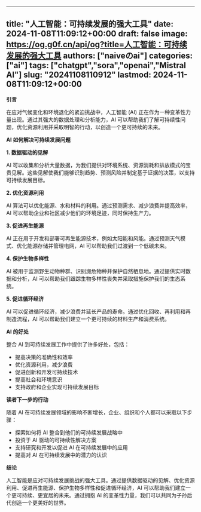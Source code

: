 
---
title: "人工智能：可持续发展的强大工具"
date: 2024-11-08T11:09:12+00:00
draft: false
image: https://og.g0f.cn/api/og?title=人工智能：可持续发展的强大工具
authors: ["naiveのai"]
categories: ["ai"]
tags: ["chatgpt","sora","openai","Mistral AI"]
slug: "20241108110912"
lastmod: 2024-11-08T11:09:12+00:00
---
**引言**

在应对气候变化和环境退化的紧迫挑战中，人工智能 (AI) 正在作为一种变革性力量出现。通过其强大的数据处理和分析能力，AI 可以帮助我们了解可持续性问题，优化资源利用并采取明智的行动，以创造一个更可持续的未来。

**AI 如何解决可持续发展问题**

**1. 数据驱动的见解**

AI 可以收集和分析大量数据，为我们提供对环境系统、资源消耗和排放模式的宝贵见解。这些见解使我们能够识别趋势、预测风险并制定基于证据的决策，以支持可持续发展目标。

**2. 优化资源利用**

AI 算法可以优化能源、水和材料的利用。通过预测需求、减少浪费并提高效率，AI 可以帮助企业和社区减少他们的环境足迹，同时保持生产力。

**3. 促进再生能源**

AI 正在用于开发和部署可再生能源技术，例如太阳能和风能。通过预测天气模式、优化能源存储并管理电网，AI 可以帮助我们过渡到一个低碳未来。

**4. 保护生物多样性**

AI 被用于监测野生动物种群、识别濒危物种并保护自然栖息地。通过提供实时数据和分析，AI 可以帮助我们跟踪生物多样性丧失并采取措施保护我们的生态系统。

**5. 促进循环经济**

AI 可以促进循环经济，减少浪费并延长产品的寿命。通过优化回收、再利用和再制造流程，AI 可以帮助我们建立一个更可持续的材料生产和消费系统。

**AI 的好处**

整合 AI 到可持续发展工作中提供了许多好处，包括：

* 提高决策的准确性和效率
* 优化资源利用，减少浪费
* 促进创新和开发可持续技术
* 提高社会和环境意识
* 支持政府和企业实现可持续发展目标

**读者下一步的行动**

随着 AI 在可持续发展领域的影响不断增长，企业、组织和个人都可以采取以下步骤：

* 探索如何将 AI 整合到他们的可持续发展战略中
* 投资于 AI 驱动的可持续性解决方案
* 支持研究和开发以促进 AI 在可持续发展中的应用
* 提高对 AI 在可持续发展中的潜力的认识

**结论**

人工智能是应对可持续发展挑战的强大工具。通过提供数据驱动的见解、优化资源利用、促进再生能源、保护生物多样性和促进循环经济，AI 可以帮助我们建立一个更可持续、更宜居的未来。通过拥抱 AI 的变革性力量，我们可以共同为子孙后代创造一个更美好的世界。